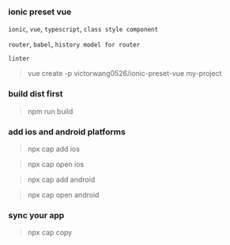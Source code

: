 ### ionic preset vue

`ionic`, `vue`, `typescript`, `class style component`

`router`, `babel`, `history model for router`

`linter`

> vue create -p victorwang0526/ionic-preset-vue my-project

### build dist first

> npm run build

### add ios and android platforms

> npx cap add ios

> npx cap open ios

> npx cap add android

> npx cap open android


### sync your app

> npx cap copy
